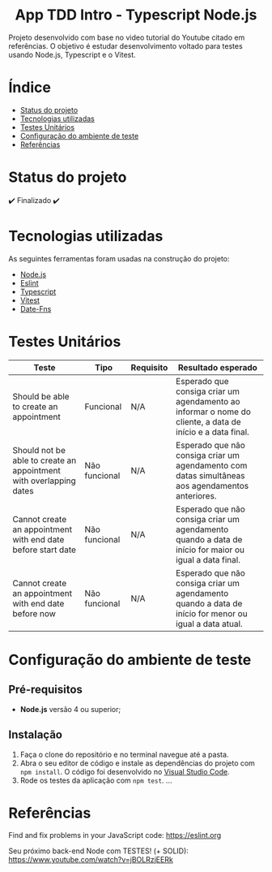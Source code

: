 <h1 align="center">App TDD Intro - Typescript Node.js</h1>

<p>Projeto desenvolvido com base no video tutorial do Youtube citado em referências. O objetivo é estudar desenvolvimento voltado para testes usando Node.js, Typescript e o Vitest.</p>


# Índice

* [Status do projeto](#Status-do-projeto)
* [Tecnologias utilizadas](#Tecnologias-utilizadas)
* [Testes Unitários](#testes-unitários)
* [Configuração do ambiente de teste](#Configuração-do-ambiente-de-teste)
* [Referências](#Referências)


# Status do projeto

:heavy_check_mark: Finalizado :heavy_check_mark:


# Tecnologias utilizadas

As seguintes ferramentas foram usadas na construção do projeto:

- [Node.js](https://nodejs.org/en/download/)
- [Eslint](https://eslint.org/docs/latest/use/getting-started)
- [Typescript](https://www.typescriptlang.org)
- [Vitest](https://vitest.dev/guide/)
- [Date-Fns](https://date-fns.org/docs/Getting-Started)


# Testes Unitários

<table>
  <thead>
    <th>Teste</th>
    <th>Tipo</th>
    <th>Requisito</th>
    <th>Resultado esperado</th>
  </thead>
  <body>
    <tr>
      <td>Should be able to create an appointment</td>
      <td>Funcional</td>
      <td>N/A</td>
      <td>Esperado que consiga criar um agendamento ao informar o nome do cliente, a data de início e a data final.</td>
    </tr>
    <tr>
      <td>Should not be able to create an appointment with overlapping dates</td>
      <td>Não funcional</td>
      <td>N/A</td>
      <td>Esperado que não consiga criar um agendamento com datas simultâneas aos agendamentos anteriores.</td>
    </tr>
    <tr>
      <td>Cannot create an appointment with end date before start date</td>
      <td>Não funcional</td>
      <td>N/A</td>
      <td>Esperado que não consiga criar um agendamento quando a data de início for maior ou igual a data final.</td>
    </tr>
    <tr>
      <td>Cannot create an appointment with end date before now</td>
      <td>Não funcional</td>
      <td>N/A</td>
      <td>Esperado que não consiga criar um agendamento quando a data de início for menor ou igual a data atual.</td>
    </tr>
  </body>
</table>


# Configuração do ambiente de teste

## Pré-requisitos

- **Node.js** versão 4 ou superior;


## Instalação

1. Faça o clone do repositório e no terminal navegue até a pasta.
2. Abra o seu editor de código e instale as dependências do projeto com `npm install`. O código foi desenvolvido no [Visual Studio Code](https://code.visualstudio.com).
3. Rode os testes da aplicação com `npm test`.
...


# Referências

Find and fix problems in your JavaScript code:
https://eslint.org

Seu próximo back-end Node com TESTES! (+ SOLID):
https://www.youtube.com/watch?v=jBOLRzjEERk